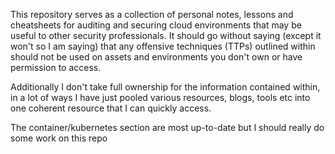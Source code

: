 This repository serves as a collection of personal notes, lessons and cheatsheets for auditing and securing cloud environments that may be useful to other security professionals. It should go without saying (except it won't so I am saying) that any offensive techniques (TTPs) outlined within should not be used on assets and environments you don't own or have permission to access.

Additionally I don't take full ownership for the information contained within, in a lot of ways I have just pooled various resources, blogs, tools etc into one coherent resource that I can quickly access.

The container/kubernetes section are most up-to-date but I should really do some work on this repo
